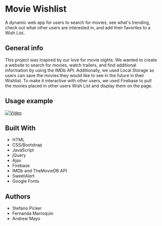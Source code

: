 # Movie Wishlist

A dynamic web app for users to search for movies, see what's trending, check out what other users are interested in, and add their favorites to a Wish List. 
  
## General info

This project was inspired by our love for movie nights. We wanted to create a website to search for movies, watch trailers, and find additional information by using the IMDb API. Additionally, we used Local Storage so users can save the movies they would like to see in the future in their Wishlist. To make it interactive with other users, we used Firebase to pull the movies placed in other users Wish List and display them on the page.

## Usage example

[![Video](http://img.youtube.com/vi/lE97BnUCE7w/0.jpg)](http://www.youtube.com/watch?v=lE97BnUCE7w)

## Built With

  * HTML
  * CSS/Bootstrap
  * JavaScript
  * jQuery
  * Ajax
  * Firebase
  * IMDb and TheMovieDB API
  * SweetAlert 
  * Google Fonts

## Authors

* Stefano Picker
* Fernanda Marroquin
* Andrew Mayo